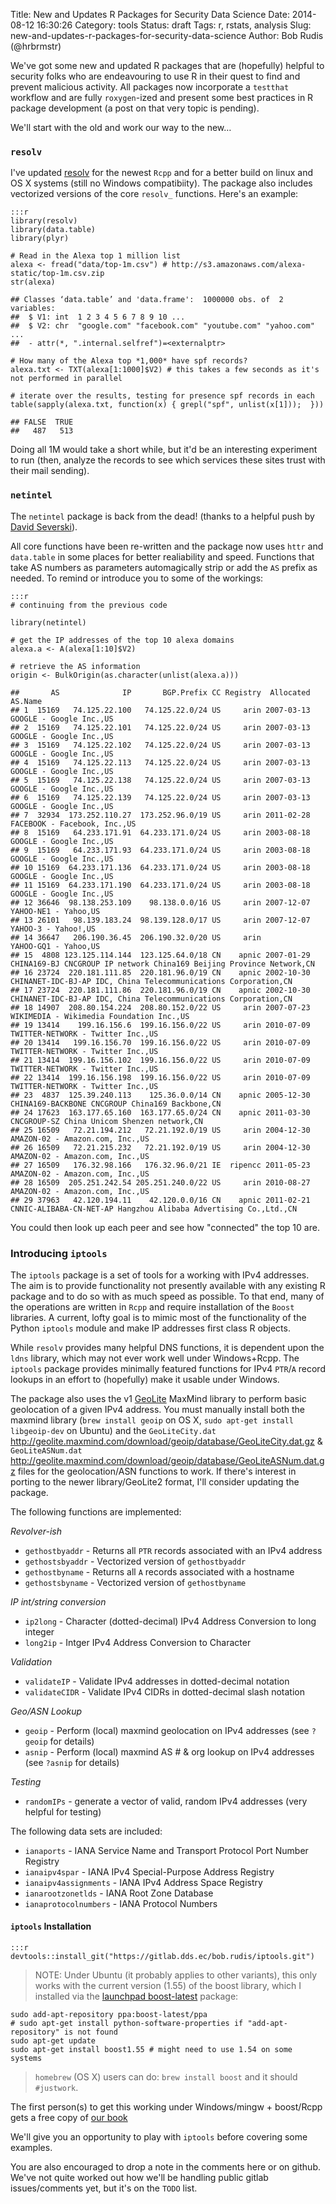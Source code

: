 Title: New and Updates R Packages for Security Data Science
Date: 2014-08-12 16:30:26
Category: tools
Status: draft
Tags: r, rstats, analysis
Slug: new-and-updates-r-packages-for-security-data-science
Author: Bob Rudis (@hrbrmstr)

We've got some new and updated R packages that are (hopefully) helpful to security folks who are endeavouring to use R in their quest to find and prevent malicious activity. All packages now incorporate a `testthat` workflow and are fully `roxygen`-ized and present some best practices in R package development (a post on that very topic is pending).

We'll start with the old and work our way to the new&hellip;

### `resolv`

I've updated [resolv](https://github.com/hrbrmstr/resolv) for the newest `Rcpp` and for a better build on linux and OS X systems (still no Windows compatibiity). The package also includes vectorized versions of the core `resolv_` functions. Here's an example:

    :::r
    library(resolv)
    library(data.table)
    library(plyr)
    
    # Read in the Alexa top 1 million list
    alexa <- fread("data/top-1m.csv") # http://s3.amazonaws.com/alexa-static/top-1m.csv.zip
    str(alexa)
    
    ## Classes ‘data.table’ and 'data.frame':  1000000 obs. of  2 variables:
    ##  $ V1: int  1 2 3 4 5 6 7 8 9 10 ...
    ##  $ V2: chr  "google.com" "facebook.com" "youtube.com" "yahoo.com" ...
    ##  - attr(*, ".internal.selfref")=<externalptr> 
     
    # How many of the Alexa top *1,000* have spf records?
    alexa.txt <- TXT(alexa[1:1000]$V2) # this takes a few seconds as it's not performed in parallel
    
    # iterate over the results, testing for presence spf records in each 
    table(sapply(alexa.txt, function(x) { grepl("spf", unlist(x[1]));  }))
    
    ## FALSE  TRUE 
    ##   487   513 
  
Doing all 1M would take a short while, but it'd be an interesting experiment to run (then, analyze the records to see which services these sites trust with their mail sending).

### `netintel`

The `netintel` package is back from the dead! (thanks to a helpful push by [David Severski](http://twitter.com/dseverski)).

All core functions have been re-written and the package now uses `httr` and `data.table` in some places for better realiability and speed. Functions that take AS numbers as parameters automagically strip or add the `AS` prefix as needed. To remind or introduce you to some of the workings:

    :::r
    # continuing from the previous code
    
    library(netintel)
    
    # get the IP addresses of the top 10 alexa domains
    alexa.a <- A(alexa[1:10]$V2)
    
    # retrieve the AS information
    origin <- BulkOrigin(as.character(unlist(alexa.a)))
    
    ##       AS              IP       BGP.Prefix CC Registry  Allocated                                                              AS.Name
    ## 1  15169   74.125.22.100   74.125.22.0/24 US     arin 2007-03-13                                              GOOGLE - Google Inc.,US
    ## 2  15169   74.125.22.101   74.125.22.0/24 US     arin 2007-03-13                                              GOOGLE - Google Inc.,US
    ## 3  15169   74.125.22.102   74.125.22.0/24 US     arin 2007-03-13                                              GOOGLE - Google Inc.,US
    ## 4  15169   74.125.22.113   74.125.22.0/24 US     arin 2007-03-13                                              GOOGLE - Google Inc.,US
    ## 5  15169   74.125.22.138   74.125.22.0/24 US     arin 2007-03-13                                              GOOGLE - Google Inc.,US
    ## 6  15169   74.125.22.139   74.125.22.0/24 US     arin 2007-03-13                                              GOOGLE - Google Inc.,US
    ## 7  32934  173.252.110.27  173.252.96.0/19 US     arin 2011-02-28                                         FACEBOOK - Facebook, Inc.,US
    ## 8  15169   64.233.171.91  64.233.171.0/24 US     arin 2003-08-18                                              GOOGLE - Google Inc.,US
    ## 9  15169   64.233.171.93  64.233.171.0/24 US     arin 2003-08-18                                              GOOGLE - Google Inc.,US
    ## 10 15169  64.233.171.136  64.233.171.0/24 US     arin 2003-08-18                                              GOOGLE - Google Inc.,US
    ## 11 15169  64.233.171.190  64.233.171.0/24 US     arin 2003-08-18                                              GOOGLE - Google Inc.,US
    ## 12 36646  98.138.253.109    98.138.0.0/16 US     arin 2007-12-07                                                 YAHOO-NE1 - Yahoo,US
    ## 13 26101   98.139.183.24  98.139.128.0/17 US     arin 2007-12-07                                                  YAHOO-3 - Yahoo!,US
    ## 14 36647   206.190.36.45  206.190.32.0/20 US     arin                                                            YAHOO-GQ1 - Yahoo,US
    ## 15  4808 123.125.114.144  123.125.64.0/18 CN    apnic 2007-01-29 CHINA169-BJ CNCGROUP IP network China169 Beijing Province Network,CN
    ## 16 23724  220.181.111.85  220.181.96.0/19 CN    apnic 2002-10-30      CHINANET-IDC-BJ-AP IDC, China Telecommunications Corporation,CN
    ## 17 23724  220.181.111.86  220.181.96.0/19 CN    apnic 2002-10-30      CHINANET-IDC-BJ-AP IDC, China Telecommunications Corporation,CN
    ## 18 14907  208.80.154.224  208.80.152.0/22 US     arin 2007-07-23                             WIKIMEDIA - Wikimedia Foundation Inc.,US
    ## 19 13414    199.16.156.6  199.16.156.0/22 US     arin 2010-07-09                                    TWITTER-NETWORK - Twitter Inc.,US
    ## 20 13414   199.16.156.70  199.16.156.0/22 US     arin 2010-07-09                                    TWITTER-NETWORK - Twitter Inc.,US
    ## 21 13414  199.16.156.102  199.16.156.0/22 US     arin 2010-07-09                                    TWITTER-NETWORK - Twitter Inc.,US
    ## 22 13414  199.16.156.198  199.16.156.0/22 US     arin 2010-07-09                                    TWITTER-NETWORK - Twitter Inc.,US
    ## 23  4837  125.39.240.113    125.36.0.0/14 CN    apnic 2005-12-30                      CHINA169-BACKBONE CNCGROUP China169 Backbone,CN
    ## 24 17623  163.177.65.160  163.177.65.0/24 CN    apnic 2011-03-30                          CNCGROUP-SZ China Unicom Shenzen network,CN
    ## 25 16509   72.21.194.212   72.21.192.0/19 US     arin 2004-12-30                                      AMAZON-02 - Amazon.com, Inc.,US
    ## 26 16509   72.21.215.232   72.21.192.0/19 US     arin 2004-12-30                                      AMAZON-02 - Amazon.com, Inc.,US
    ## 27 16509   176.32.98.166   176.32.96.0/21 IE  ripencc 2011-05-23                                      AMAZON-02 - Amazon.com, Inc.,US
    ## 28 16509  205.251.242.54 205.251.240.0/22 US     arin 2010-08-27                                      AMAZON-02 - Amazon.com, Inc.,US
    ## 29 37963   42.120.194.11    42.120.0.0/16 CN    apnic 2011-02-21     CNNIC-ALIBABA-CN-NET-AP Hangzhou Alibaba Advertising Co.,Ltd.,CN

You could then look up each peer and see how "connected" the top 10 are.

### Introducing `iptools`

The `iptools` package  is a set of tools for a working with IPv4 addresses. The aim is to provide functionality not presently available with any existing R package and to do so with as much speed as possible. To that end, many of the operations are written in `Rcpp` and require installation of the `Boost` libraries. A current, lofty goal is to mimic most of the functionality of the Python `iptools` module and make IP addresses first class R objects.

While `resolv` provides many helpful DNS functions, it is dependent upon the `ldns` library, which may not ever work well under Windows+Rcpp. The `iptools` package provides minimally featured functions for IPv4 `PTR`/`A` record lookups in an effort to (hopefully) make it usable under Windows.

The package also uses the v1 [GeoLite](http://dev.maxmind.com/geoip/legacy/geolite/) MaxMind library to perform basic geolocation of a given IPv4 address. You must manually install both the maxmind library (`brew install geoip` on OS X, `sudo apt-get install libgeoip-dev` on Ubuntu) and the `GeoLiteCity.dat` <http://geolite.maxmind.com/download/geoip/database/GeoLiteCity.dat.gz> & `GeoLiteASNum.dat` <http://geolite.maxmind.com/download/geoip/database/GeoLiteASNum.dat.gz> files for the geolocation/ASN functions to work. If there's interest in porting to the newer library/GeoLite2 format, I'll consider updating the package.

The following functions are implemented:

*Revolver-ish*

-   `gethostbyaddr` - Returns all `PTR` records associated with an IPv4 address
-   `gethostsbyaddr` - Vectorized version of `gethostbyaddr`
-   `gethostbyname` - Returns all `A` records associated with a hostname
-   `gethostsbyname` - Vectorized version of `gethostbyname`

*IP int/string conversion*

-   `ip2long` - Character (dotted-decimal) IPv4 Address Conversion to long integer
-   `long2ip` - Intger IPv4 Address Conversion to Character

*Validation*

-   `validateIP` - Validate IPv4 addresses in dotted-decimal notation
-   `validateCIDR` - Validate IPv4 CIDRs in dotted-decimal slash notation

*Geo/ASN Lookup*

-   `geoip` - Perform (local) maxmind geolocation on IPv4 addresses (see `?geoip` for details)
-   `asnip` - Perform (local) maxmind AS \# & org lookup on IPv4 addresses (see `?asnip` for details)

*Testing*

-   `randomIPs` - generate a vector of valid, random IPv4 addresses (very helpful for testing)

The following data sets are included:

-   `ianaports` - IANA Service Name and Transport Protocol Port Number Registry
-   `ianaipv4spar` - IANA IPv4 Special-Purpose Address Registry
-   `ianaipv4assignments` - IANA IPv4 Address Space Registry
-   `ianarootzonetlds` - IANA Root Zone Database
-   `ianaprotocolnumbers` - IANA Protocol Numbers

#### `iptools` Installation

    :::r
    devtools::install_git("https://gitlab.dds.ec/bob.rudis/iptools.git")

> NOTE: Under Ubuntu (it probably applies to other variants), this only works with the current version (1.55) of the boost library, which I installed via the [launchpad boost-latest](https://launchpad.net/~boost-latest/+archive/ubuntu/ppa/+packages) package:

    sudo add-apt-repository ppa:boost-latest/ppa
    # sudo apt-get install python-software-properties if "add-apt-repository" is not found
    sudo apt-get update
    sudo apt-get install boost1.55 # might need to use 1.54 on some systems

> `homebrew` (OS X) users can do: `brew install boost` and it should `#justwork`.

The first person(s) to get this working under Windows/mingw + boost/Rcpp gets a free copy of [our book](http://dds.ec/amzn)

We'll give you an opportunity to play with `iptools` before covering some examples.

You are also encouraged to drop a note in the comments here or on github. We've not quite worked out how we'll be handling public gitlab issues/comments yet, but it's on the `TODO` list.
